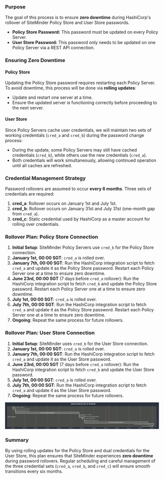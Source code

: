 ### Purpose

The goal of this process is to ensure **zero downtime** during HashiCorp's rollover of SiteMinder Policy Store and User Store passwords. 

- **Policy Store Password:** This password must be updated on every Policy Server.
- **User Store Password:** This password only needs to be updated on one Policy Server via a REST API connection.

### Ensuring Zero Downtime

#### Policy Store
Updating the Policy Store password requires restarting each Policy Server. To avoid downtime, this process will be done via **rolling updates**:
- Update and restart one server at a time.
- Ensure the updated server is functioning correctly before proceeding to the next server.

#### User Store
Since Policy Servers cache user credentials, we will maintain two sets of working credentials (`cred_a` and `cred_b`) during the password change process:
- During the update, some Policy Servers may still have cached credentials (`cred_b`), while others use the new credentials (`cred_a`). 
- Both credentials will work simultaneously, allowing continued operation until all caches are refreshed.

### Credential Management Strategy

Password rollovers are assumed to occur **every 6 months**. Three sets of credentials are required:

1. **cred_a**: Rollover occurs on January 1st and July 1st.
2. **cred_b**: Rollover occurs on January 31st and July 31st (one-month gap from `cred_a`).
3. **cred_c**: Static credential used by HashiCorp as a master account for rolling over credentials.

### Rollover Plan: Policy Store Connection

1. **Initial Setup**: SiteMinder Policy Servers use `cred_b` for the Policy Store connection.
2. **January 1st, 00:00 SGT**: `cred_a` is rolled over.
3. **January 7th, 00:00 SGT**: Run the HashiCorp integration script to fetch `cred_a` and update it as the Policy Store password. Restart each Policy Server one at a time to ensure zero downtime.
4. **June 23rd, 00:00 SGT** (7 days before `cred_a` rollover): Run the HashiCorp integration script to fetch `cred_b` and update the Policy Store password. Restart each Policy Server one at a time to ensure zero downtime.
5. **July 1st, 00:00 SGT**: `cred_a` is rolled over.
6. **July 7th, 00:00 SGT**: Run the HashiCorp integration script to fetch `cred_a` and update it as the Policy Store password. Restart each Policy Server one at a time to ensure zero downtime.
7. **Ongoing**: Repeat the same process for future rollovers.

### Rollover Plan: User Store Connection

1. **Initial Setup**: SiteMinder uses `cred_b` for the User Store connection.
2. **January 1st, 00:00 SGT**: `cred_a` is rolled over.
3. **January 7th, 00:00 SGT**: Run the HashiCorp integration script to fetch `cred_a` and update it as the User Store password.
4. **June 23rd, 00:00 SGT** (7 days before `cred_a` rollover): Run the HashiCorp integration script to fetch `cred_b` and update the User Store password.
5. **July 1st, 00:00 SGT**: `cred_a` is rolled over.
6. **July 7th, 00:00 SGT**: Run the HashiCorp integration script to fetch `cred_a` and update it as the User Store password.
7. **Ongoing**: Repeat the same process for future rollovers.

![alt text](image.png)

### Summary

By using rolling updates for the Policy Store and dual credentials for the User Store, this plan ensures that SiteMinder experiences **zero downtime** during password rollovers. Regular scheduling and careful management of the three credential sets (`cred_a`, `cred_b`, and `cred_c`) will ensure smooth transitions every six months.
